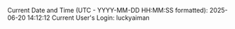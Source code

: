 Current Date and Time (UTC - YYYY-MM-DD HH:MM:SS formatted): 2025-06-20 14:12:12
Current User's Login: luckyaiman
